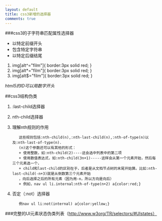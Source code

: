```yaml
---
layout: default
title: css3新增的选择器
comments: true
---
```


###css3的子字符串匹配属性选择器

+ 以特定前缀开头
+ 包含特定字符串
+ 以特定后缀结尾

1. img[alt^="film"]{
     border:3px solid red;
    }
2. img[alt*="film"]{
     border:3px solid red;
    }
3. img[alt$="film"]{
     border:3px solid red;
    }
    
*html5的ID可以用数字开头* 

##css3结构伪类
1. :last-child选择器
2. nth-child选择器
3. 理解nth规则的作用
          
          这些规则包括:nth-child(n),:nth-last-child(n),:nth-of-type(n)以及:nth-last-of-type(n).
          (n)这个参数还可以有其他的形式：
          + 使用整数，如:nth-child(2)----这会选中列表中的第二项
          + 使用数值表达式，如:nth-child(3n+1)-----这样会从第一个元素开始，然后每三个元素选一个，
          + child和last-child的区别在于，后者是从文档节点树的末尾开始算。比如:nth-last-child(-n+3)就是从倒数第三个元素开始
          ，向后选择之后的所有元素（因为用-n，所以方向是向后）
          + 例如，nav ul li.internal:nth-of-type(n+2) a{color:red;}
          
4. 否定（:not）选择器

          例nav ul li:not(internal) a{color:yellow;}
          
###完整的UI元素状态伪类列表（http://www.w3org/TR/selectors/#UIstates）          
          
    
    
    
    
    
    

